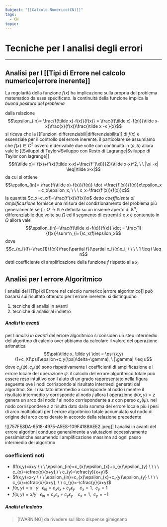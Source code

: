 ```yaml
---
Subject: "[[Calcolo Numerico(CN)]]"
tags:
  - CN
topic:
---
```


# Tecniche per l analisi degli errori
---
## Analisi per l [[Tipi di Errore nel calcolo numerico|errore inerente]]
La regolarità della funzione $f(x)$ ha implicazione sulla propria del problema matematico da essa specificato. la continuità della funzione implica la _buona positura del problema_

dalla relazione 
$$\epsilon_{in}= \frac{f(\tilde x)-f(x)}{f(x)} = \frac{f(\tilde x)-f(x)}{\tilde x-x}\frac{x}{f(x)}\frac{\tilde x -x }{x}$$
si ricava che la [[Funzioni differenziabili|differenziabilita]] di $f(x)$ è essenziale per il controllo del errore inerente. il particolare se assumiamo che $f(x) \in C^2$  ovvero è derivabile due volte con continuità in $(a,b)$ allora vale lo [[Sviluppi di Taylor#Sviluppo con Resto di Lagrange|Sviluppo di Taylor con lagrange]]
$$f(\tilde x)= f(x)+f’(x)(\tilde x-x)+\frac{f’’(\xi)}{2}(\tilde x-x)^2, \ \ |\xi -x| \leq|\tilde x-x|$$
da cui si ottiene 
$$\epsilon_{in}= \frac{f(\tilde x)-f(x)}{f(x)} \dot =\frac{f’(x)}{f(x)}x\epsilon_x = c_x\epsilon_x, \ \ \ c_x=\frac{f’(x)}{f(x)}x$$
la quantità $c_x=c_x(f)=\frac{f’(x)}{f(x)}x$ detto _coefficiente di amplificazione_  fornisce una misura del condizionamento del problema più generalmente se $f:\Omega \rightarrow \mathbb{R}$ è definita su un insieme aperto di $\mathbb{R}^n$, differenziabile due volte su $\Omega$ ed il segmento di estremi $\tilde x$ e $x$ è contenuto in $\Omega$ allora vale 
$$\epsilon_{in}=\frac{f(\tilde x)-f(x)}{f(x)} \dot = \frac{1}{f(x)}\sum^n_{i=1}c_x(f)\epsilon_x$$
dove 
$$c_{x_i}(f)=\frac{1}{f(x)}\frac{\partial f}{\partial x_i}(x)x_i, \ \ \ \ 1 \leq i \leq  n$$
detti coefficiente di amplificazione della funzione $f$ rispetto alla $x_i$

## Analisi per l errore Algoritmico
l analisi del [[Tipi di Errore nel calcolo numerico|errore algoritmico]] può basarsi sui risultato ottenuto per l errore inerente. si distinguono 
1. tecniche di analisi in avanti
2. tecniche di analisi al indietro
##### Analisi in avanti
per l _analisi in avanti_ del errore algoritmico si consideri un step intermedio del algoritmo di calcolo over abbiamo da calcolare il valore del operazione aritmetica $$\psi(\tilde x, \tilde y) \dot = \psi (x,y)(1+c_X(\psi)\epsilon+c_y(\psi)\delta+\gamma), \ |\gamma| \leq u$$
dove $c_x(\psi),c_y(\psi)$ sono rispettivamente i coefficienti di amplificazione e l errore locale del operazione $\psi$. il calcolo del errore algoritmico totale può essere reso intuitivo con l aiuto di un grado rappresentato nella figura seguente ove i nodi corrispondo ai risultato intermedi generati dal algoritmo. Se il risultato intermedio $x$ corrisponde al nodo $i$ mentre il risultato intermedio $y$ corrisponde al nodo $j$ allora l operazione $\psi(x,y)=z$ genera un arco dal nodo $i$ al nodo corrispondente a $z$ con perso $c_x(\psi)$.  nel nodo corrispondere a $z$ risulta dato dalla somma del errore locale più i pesi di arco moltiplicati per l errore algoritmico totale accumulato sul nodo di origine del arco considerato in accordo della relazione precedente


![[757FE8DA-6518-4975-A5E8-109F418BAEE2.jpeg]]
l analisi in avanti del errore algoritmi conduce generalmente a valutazioni eccessivamente pessimistiche assumendo l amplificazione massima ad ogni passo intermedio del algoritmo

### coefficienti noti
- $f(x,y)=x+y \ \ \ \epsilon_{in}=c_{x}\epsilon_{x}+c_{y}\epsilon_{y}  \ \ \ \ c_{x}=\cfrac{x}{x+y},\ \ c_{y}=\cfrac{y}{x+y}$
- $f(x,y)=x-y \ \ \ \epsilon_{in}=c_{x}\epsilon_{x}+c_{y}\epsilon_{y}  \ \ \ \ c_{x}=\cfrac{x}{x+y}, \ \ c_{y}=-\cfrac{y}{x+y}$
- $f(x,y)=x \cdot y \ \ \ \epsilon_{in}=c_{x}\epsilon_{x}+c_{y}\epsilon_{y}  \ \ \ \ c_{x}=1 , \ \ c_{y}=1$
- $f(x,y)=x/y \ \ \ \epsilon_{in}=c_{x}\epsilon_{x}+c_{y}\epsilon_{y}  \ \ \ \ c_{x}=1 ,\ \ c_{y}=-1$

##### Analisi al indietro 


>[!WARNING] da rivedere sul libro
>dispense gimignano 
